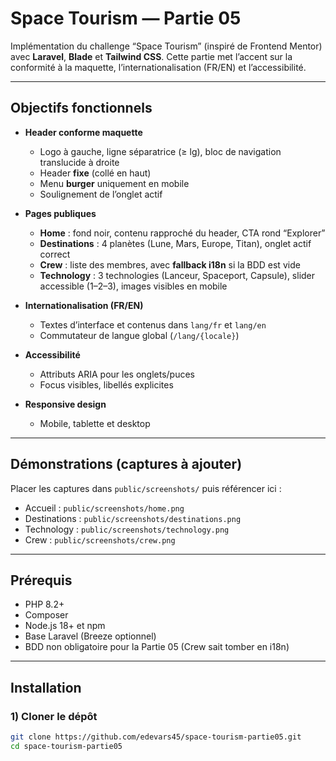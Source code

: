 # Space Tourism — Partie 05

Implémentation du challenge “Space Tourism” (inspiré de Frontend Mentor) avec **Laravel**, **Blade** et **Tailwind CSS**.
Cette partie met l’accent sur la conformité à la maquette, l’internationalisation (FR/EN) et l’accessibilité.

---

## Objectifs fonctionnels

- **Header conforme maquette**
  - Logo à gauche, ligne séparatrice (≥ lg), bloc de navigation translucide à droite
  - Header **fixe** (collé en haut)
  - Menu **burger** uniquement en mobile
  - Soulignement de l’onglet actif

- **Pages publiques**
  - **Home** : fond noir, contenu rapproché du header, CTA rond “Explorer”
  - **Destinations** : 4 planètes (Lune, Mars, Europe, Titan), onglet actif correct
  - **Crew** : liste des membres, avec **fallback i18n** si la BDD est vide
  - **Technology** : 3 technologies (Lanceur, Spaceport, Capsule), slider accessible (1–2–3), images visibles en mobile

- **Internationalisation (FR/EN)**
  - Textes d’interface et contenus dans `lang/fr` et `lang/en`
  - Commutateur de langue global (`/lang/{locale}`)

- **Accessibilité**
  - Attributs ARIA pour les onglets/puces
  - Focus visibles, libellés explicites

- **Responsive design**
  - Mobile, tablette et desktop

---

## Démonstrations (captures à ajouter)
Placer les captures dans `public/screenshots/` puis référencer ici :

- Accueil : `public/screenshots/home.png`
- Destinations : `public/screenshots/destinations.png`
- Technology : `public/screenshots/technology.png`
- Crew : `public/screenshots/crew.png`

---

## Prérequis

- PHP 8.2+
- Composer
- Node.js 18+ et npm
- Base Laravel (Breeze optionnel)
- BDD non obligatoire pour la Partie 05 (Crew sait tomber en i18n)

---

## Installation

### 1) Cloner le dépôt
```bash
git clone https://github.com/edevars45/space-tourism-partie05.git
cd space-tourism-partie05
